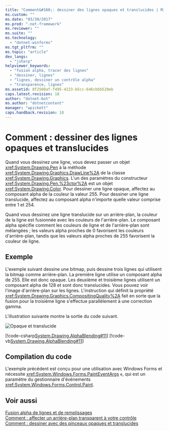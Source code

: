 ```yaml
---
title: "Comment&#160;: dessiner des lignes opaques et translucides | Microsoft Docs"
ms.custom: ""
ms.date: "03/30/2017"
ms.prod: ".net-framework"
ms.reviewer: ""
ms.suite: ""
ms.technology: 
  - "dotnet-winforms"
ms.tgt_pltfrm: ""
ms.topic: "article"
dev_langs: 
  - "jsharp"
helpviewer_keywords: 
  - "fusion alpha, tracer des lignes"
  - "dessiner, lignes"
  - "lignes, dessiner un contrôle alpha"
  - "transparence, lignes"
ms.assetid: 8f2508af-f495-4223-b5cc-646cbbb520eb
caps.latest.revision: 18
author: "dotnet-bot"
ms.author: "dotnetcontent"
manager: "wpickett"
caps.handback.revision: 18
---
```

# Comment&#160;: dessiner des lignes opaques et translucides
Quand vous dessinez une ligne, vous devez passer un objet <xref:System.Drawing.Pen> à la méthode <xref:System.Drawing.Graphics.DrawLine%2A> de la classe <xref:System.Drawing.Graphics>.  L'un des paramètres du constructeur <xref:System.Drawing.Pen.%23ctor%2A> est un objet <xref:System.Drawing.Color>.  Pour dessiner une ligne opaque, affectez au composant alpha de la couleur la valeur 255.  Pour dessiner une ligne translucide, affectez au composant alpha n'importe quelle valeur comprise entre 1 et 254.  
  
 Quand vous dessinez une ligne translucide sur un arrière\-plan, la couleur de la ligne est fusionnée avec les couleurs de l'arrière\-plan.  Le composant alpha spécifie comment les couleurs de ligne et de l'arrière\-plan sont mélangées ; les valeurs alpha proches de 0 favorisent les couleurs d'arrière\-plan, tandis que les valeurs alpha proches de 255 favorisent la couleur de ligne.  
  
## Exemple  
 L'exemple suivant dessine une bitmap, puis dessine trois lignes qui utilisent la bitmap comme arrière\-plan.  La première ligne utilise un composant alpha de 255. Elle est donc opaque.  Les deuxième et troisième lignes utilisent un composant alpha de 128 et sont donc translucides. Vous pouvez voir l'image d'arrière\-plan sur les lignes.  L'instruction qui définit la propriété <xref:System.Drawing.Graphics.CompositingQuality%2A> fait en sorte que la fusion pour la troisième ligne s'effectue parallèlement à une correction gamma.  
  
 L'illustration suivante montre la sortie du code suivant.  
  
 ![Opaque et translucide](../../../../docs/framework/winforms/advanced/media/compqualline.png "compqualline")  
  
 [!code-csharp[System.Drawing.AlphaBlending#11](../../../../samples/snippets/csharp/VS_Snippets_Winforms/System.Drawing.AlphaBlending/CS/Class1.cs#11)]
 [!code-vb[System.Drawing.AlphaBlending#11](../../../../samples/snippets/visualbasic/VS_Snippets_Winforms/System.Drawing.AlphaBlending/VB/Class1.vb#11)]  
  
## Compilation du code  
 L'exemple précédent est conçu pour une utilisation avec Windows Forms et nécessite <xref:System.Windows.Forms.PaintEventArgs> `e`, qui est un paramètre du gestionnaire d'événements <xref:System.Windows.Forms.Control.Paint>.  
  
## Voir aussi  
 [Fusion alpha de lignes et de remplissages](../../../../docs/framework/winforms/advanced/alpha-blending-lines-and-fills.md)   
 [Comment : affecter un arrière\-plan transparent à votre contrôle](../../../../docs/framework/winforms/controls/how-to-give-your-control-a-transparent-background.md)   
 [Comment : dessiner avec des pinceaux opaques et translucides](../../../../docs/framework/winforms/advanced/how-to-draw-with-opaque-and-semitransparent-brushes.md)